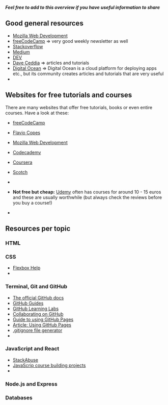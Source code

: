 ***Feel free to add to this overview if you have useful information to share*** 

## Good general resources

* [Mozilla Web Development](https://developer.mozilla.org/en-US/)
* [freeCodeCamp](https://www.freecodecamp.org/news/) => very good weekly newsletter as well
* [Stackoverflow](https://stackoverflow.com/)
* [Medium](https://medium.com/topic/javascript)
* [DEV](https://dev.to/)
* [Dave Ceddia](https://daveceddia.com/archives/) => articles and tutorials
* [Digital Ocean](https://www.digitalocean.com/community/tutorials) => Digital Ocean is a cloud platform for deploying apps etc., but its community creates articles and tutorials that are very useful
* 


## Websites for free tutorials and courses

There are many websites that offer free tutorials, books or even entire courses. Have a look at these:  

* [freeCodeCamp](https://www.freecodecamp.org/)
* [Flavio Copes](https://flaviocopes.com/)
* [Mozilla Web Development](https://developer.mozilla.org/en-US/docs/Learn)
* [Codecademy](https://www.codecademy.com/)
* [Coursera](https://www.coursera.org/)
* [Scotch](https://scotch.io/)
* 

 

* **Not free but cheap:** [Udemy](https://www.udemy.com/) often has courses for around 10 - 15 euros and these are usually worthwhile (but always check the reviews before you buy a course!)
* 


## Resources per topic

### HTML 


### CSS

* [Flexbox Help](https://flexbox.help/)
* 

### Terminal, Git and GitHub

* [The official GitHub docs](https://docs.github.com/en)
* [GitHub Guides](https://guides.github.com/)
* [GitHub Learning Labs](https://lab.github.com/)
* [Collaborating on GitHub](https://faun.pub/collaborating-on-github-22fd5886fce)
* [Guide to using GitHub Pages](https://www.thinkful.com/learn/a-guide-to-using-github-pages/)
* [Article: Using GitHub Pages](https://learntocodewith.me/tutorials/github-pages/)
* [.gitignore file generator](https://www.toptal.com/developers/gitignore)
* 


### JavaScript and React
* [StackAbuse](https://stackabuse.com/tag/javascript/)
* [JavaScrip course building projects](https://scotch.io/courses/getting-started-with-javascript-for-web-development)
* 

### Node.js and Express


### Databases
